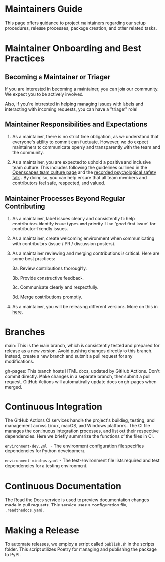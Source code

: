 # Maintainers Guide

This page offers guidance to project maintainers regarding our setup procedures, release processes, package creation, and other related tasks.

# Maintainer Onboarding and Best Practices

## Becoming a Maintainer or Triager

If you are interested in becoming a maintainer, you can join our community. We expect you to be actively involved.

Also, if you're interested in helping managing issues with labels and interacting with incoming requests, you can have a "triager" role!

## Maintainer Responsibilities and Expectations

1. As a maintainer, there is no strict time obligation, as we understand that everyone's ability to commit can fluctuate. However, we do expect maintainers to communicate openly and transparently with the team and the community.

2. As a maintainer, you are expected to uphold a positive and inclusive team culture. This includes following the guidelines outlined in the [Openscapes team culture page](https://openscapes.github.io/series/core-lessons/team-culture.html) and the [recorded psychological safety talk](https://www.youtube.com/watch?v=rzi-qkl8u5M) . By doing so, you can help ensure that all team members and contributors feel safe, respected, and valued.


## Maintainer Processes Beyond Regular Contributing

1. As a maintainer, label issues clearly and consistently to help contributors identify issue types and priority. Use 'good first issue' for contributor-friendly issues.

2. As a maintainer, create welcoming environment when communicating with contributors (issue / PR / discussion posters).

3. As a maintainer reviewing and merging contributions is critical. Here are some best practices:

    3a. Review contributions thoroughly.

    3b. Provide constructive feedback.

    3c. Communicate clearly and respectfully.

    3d. Merge contributions promptly.

4. As a maintainer, you will be releasing different versions. More on this in [here](#making-a-release).

# Branches

main: This is the main branch, which is consistently tested and prepared for release as a new version. Avoid pushing changes directly to this branch. Instead, create a new branch and submit a pull request for any modifications.

gh-pages: This branch hosts HTML docs, updated by GitHub Actions. Don't commit directly. Make changes in a separate branch, then submit a pull request. GitHub Actions will automatically update docs on gh-pages when merged.

# Continuous Integration

The GitHub Actions CI services handle the project's building, testing, and management across Linux, macOS, and Windows platforms. The CI file manages the continuous integration processes, and list out their respective dependencies. Here we briefly summarize the functions of the files in CI.

```environment-dev.yml ```  - The environment configuration file specifies dependencies for Python development.

```environment-mindeps.yaml``` - The test-environment file lists required and test dependencies for a testing environment.

# Continuous Documentation

The Read the Docs service is used to preview documentation changes made in pull requests. This service uses a configuration file, ```.readthedocs.yaml```.

# Making a Release

To automate releases, we employ a script called ```publish.sh``` in the scripts folder. This script utilizes Poetry for managing and publishing the package to PyPI.

